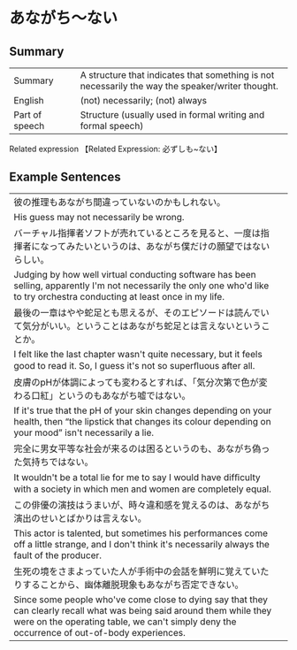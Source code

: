 # あながち～ない

## Summary

<table><tr>   <td>Summary<td>   <td>A structure that indicates that something is not necessarily the way the speaker/writer thought.</td><tr><tr>   <td>English<td>   <td>(not) necessarily; (not) always</td><tr><tr>   <td>Part of speech<td>   <td>Structure (usually used in formal writing and formal speech)</td><tr></table><tr>   <td>Related expression<td>   <td>【Related Expression: 必ずしも~ない】</td><tr></table></table>

## Example Sentences

<table><tr><td>彼の推理もあながち間違っていないのかもしれない。<td><tr><tr><td>His guess may not necessarily be wrong.<td><tr><tr><td>バーチャル指揮者ソフトが売れているところを見ると、一度は指揮者になってみたいというのは、あながち僕だけの願望ではないらしい。<td><tr><tr><td>Judging by how well virtual conducting software has been selling, apparently I'm not necessarily the only one who'd like to try orchestra conducting at least once in my life.<td><tr><tr><td>最後の一章はやや蛇足とも思えるが、そのエピソードは読んでいて気分がいい。ということはあながち蛇足とは言えないということか。<td><tr><tr><td>I felt like the last chapter wasn't quite necessary, but it feels good to read it. So, I guess it's not so superﬂuous after all.<td><tr><tr><td>皮膚のpHが体調によっても変わるとすれば、「気分次第で色が変わる口紅」というのもあながち嘘ではない。<td><tr><tr><td>If it's true that the pH of your skin changes depending on your health, then &ldquo;the lipstick that changes its colour depending on your mood&rdquo; isn't necessarily a lie.<td><tr><tr><td>完全に男女平等な社会が来るのは困るというのも、あながち偽った気持ちではない。<td><tr><tr><td>It wouldn't be a total lie for me to say I would have difﬁculty with a society in which men and women are completely equal.<td><tr><tr><td>この俳優の演技はうまいが、時々違和感を覚えるのは、あながち演出のせいとばかりは言えない。<td><tr><tr><td>This actor is talented, but sometimes his performances come off a little strange, and I don't think it's necessarily always the fault of the producer.<td><tr><tr><td>生死の境をさまよっていた人が手術中の会話を鮮明に覚えていたりすることから、幽体離脱現象もあながち否定できない。<td><tr><tr><td>Since some people who've come close to dying say that they can clearly recall what was being said around them while they were on the operating table, we can't simply deny the occurrence of out-of-body experiences.<td><tr></table>

